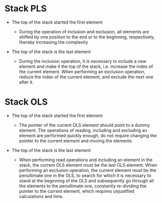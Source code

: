 Stack PLS
=========

- The top of the stack started the first element
  - During the operation of inclusion and exclusion, all elements are shifted by one position to the end or to the beginning, respectively, 
  thereby increasing the complexity

- The top of the stack is the last element
  - During the inclusion operation, it is necessary to include a new element and make it the top of the stack, i.e. 
    increase the index of the current element. When performing an exclusion operation, 
     reduce the index of the current element, and exclude the next one after it.

Stack OLS
=========
- The top of the stack started the first element
  - The pointer of the current OLS element should point to a dummy element.
    The operations of reading, including and excluding an element are performed quickly enough, 
    do not require changing the pointer to the current element and moving the elements


- The top of the stack is the last element
  - When performing read operations and including an element in the stack, the current OLS element must be the last OLS element.
      When performing an exclusion operation, the current element must be the penultimate one in the OLS, 
      to search for which it is necessary to stand at the beginning of the OLS and subsequently go through all the elements to the penultimate one, 
      constantly re-dividing the pointer to the current element, which requires unjustified calculations and time.
